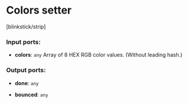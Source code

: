 # Colors setter

[blinkstick/strip]

### Input ports:

* __colors__: `any`
    Array of 8 HEX RGB color values. (Without leading hash.)



### Output ports:

* __done__: `any`


* __bounced__: `any`


